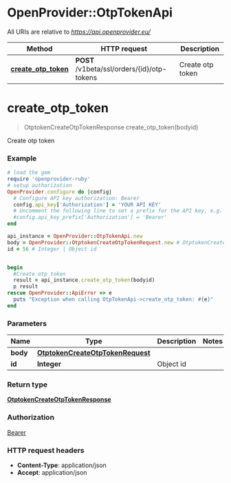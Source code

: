 # OpenProvider::OtpTokenApi

All URIs are relative to *https://api.openprovider.eu/*

Method | HTTP request | Description
------------- | ------------- | -------------
[**create_otp_token**](OtpTokenApi.md#create_otp_token) | **POST** /v1beta/ssl/orders/{id}/otp-tokens | Create otp token

# **create_otp_token**
> OtptokenCreateOtpTokenResponse create_otp_token(bodyid)

Create otp token

### Example
```ruby
# load the gem
require 'openprovider-ruby'
# setup authorization
OpenProvider.configure do |config|
  # Configure API key authorization: Bearer
  config.api_key['Authorization'] = 'YOUR API KEY'
  # Uncomment the following line to set a prefix for the API key, e.g. 'Bearer' (defaults to nil)
  #config.api_key_prefix['Authorization'] = 'Bearer'
end

api_instance = OpenProvider::OtpTokenApi.new
body = OpenProvider::OtptokenCreateOtpTokenRequest.new # OtptokenCreateOtpTokenRequest | 
id = 56 # Integer | Object id


begin
  #Create otp token
  result = api_instance.create_otp_token(bodyid)
  p result
rescue OpenProvider::ApiError => e
  puts "Exception when calling OtpTokenApi->create_otp_token: #{e}"
end
```

### Parameters

Name | Type | Description  | Notes
------------- | ------------- | ------------- | -------------
 **body** | [**OtptokenCreateOtpTokenRequest**](OtptokenCreateOtpTokenRequest.md)|  | 
 **id** | **Integer**| Object id | 

### Return type

[**OtptokenCreateOtpTokenResponse**](OtptokenCreateOtpTokenResponse.md)

### Authorization

[Bearer](../README.md#Bearer)

### HTTP request headers

 - **Content-Type**: application/json
 - **Accept**: application/json



